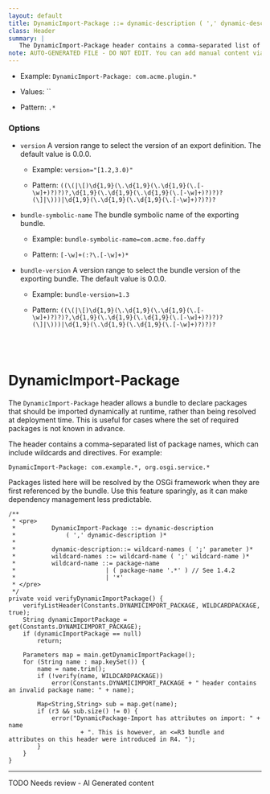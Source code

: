 ```yaml
---
layout: default
title: DynamicImport-Package ::= dynamic-description ( ',' dynamic-description )*
class: Header
summary: |
   The DynamicImport-Package header contains a comma-separated list of package names that should be dynamically imported when needed.
note: AUTO-GENERATED FILE - DO NOT EDIT. You can add manual content via same filename in ext folder. 
---
```


- Example: `DynamicImport-Package: com.acme.plugin.*`

- Values: ``

- Pattern: `.*`

### Options 

- `version` A version range to select the version of an export definition. The default value is 0.0.0.
  - Example: `version="[1.2,3.0)"`

  - Pattern: `((\(|\[)\d{1,9}(\.\d{1,9}(\.\d{1,9}(\.[-\w]+)?)?)?,\d{1,9}(\.\d{1,9}(\.\d{1,9}(\.[-\w]+)?)?)?(\]|\)))|\d{1,9}(\.\d{1,9}(\.\d{1,9}(\.[-\w]+)?)?)?`


- `bundle-symbolic-name` The bundle symbolic name of the exporting bundle.
  - Example: `bundle-symbolic-name=com.acme.foo.daffy`

  - Pattern: `[-\w]+(:?\.[-\w]+)*`


- `bundle-version` A version range to select the bundle version of the exporting bundle. The default value is 0.0.0.
  - Example: `bundle-version=1.3`

  - Pattern: `((\(|\[)\d{1,9}(\.\d{1,9}(\.\d{1,9}(\.[-\w]+)?)?)?,\d{1,9}(\.\d{1,9}(\.\d{1,9}(\.[-\w]+)?)?)?(\]|\)))|\d{1,9}(\.\d{1,9}(\.\d{1,9}(\.[-\w]+)?)?)?`

<!-- Manual content from: ext/dynamicimport_package.md --><br /><br />

# DynamicImport-Package

The `DynamicImport-Package` header allows a bundle to declare packages that should be imported dynamically at runtime, rather than being resolved at deployment time. This is useful for cases where the set of required packages is not known in advance.

The header contains a comma-separated list of package names, which can include wildcards and directives. For example:

```
DynamicImport-Package: com.example.*, org.osgi.service.*
```

Packages listed here will be resolved by the OSGi framework when they are first referenced by the bundle. Use this feature sparingly, as it can make dependency management less predictable.

	/**
	 * <pre>
	 *          DynamicImport-Package ::= dynamic-description
	 *              ( ',' dynamic-description )*
	 *              
	 *          dynamic-description::= wildcard-names ( ';' parameter )*
	 *          wildcard-names ::= wildcard-name ( ';' wildcard-name )*
	 *          wildcard-name ::= package-name 
	 *                         | ( package-name '.*' ) // See 1.4.2
	 *                         | '*'
	 * </pre>
	 */
	private void verifyDynamicImportPackage() {
		verifyListHeader(Constants.DYNAMICIMPORT_PACKAGE, WILDCARDPACKAGE, true);
		String dynamicImportPackage = get(Constants.DYNAMICIMPORT_PACKAGE);
		if (dynamicImportPackage == null)
			return;

		Parameters map = main.getDynamicImportPackage();
		for (String name : map.keySet()) {
			name = name.trim();
			if (!verify(name, WILDCARDPACKAGE))
				error(Constants.DYNAMICIMPORT_PACKAGE + " header contains an invalid package name: " + name);

			Map<String,String> sub = map.get(name);
			if (r3 && sub.size() != 0) {
				error("DynamicPackage-Import has attributes on import: " + name
						+ ". This is however, an <=R3 bundle and attributes on this header were introduced in R4. ");
			}
		}
	}



<hr />
TODO Needs review - AI Generated content
